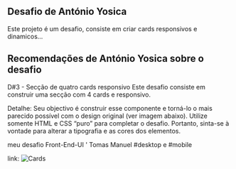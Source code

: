 ## Desafio de António Yosica 
Este projeto é um desafio, consiste em criar cards responsivos e dinamicos...
 
## Recomendações de António Yosica sobre o desafio
D#3 - Secção de quatro cards responsivo
Este desafio consiste em construir uma secção com 4 cards e responsivo.

Detalhe:
 Seu objectivo é construir esse componente e torná-lo o mais parecido possível com o design original (ver imagem abaixo).
 Utilize somente HTML e CSS “puro” para completar o desafio. Portanto, sinta-se à vontade para alterar a tipografia e as cores dos elementos.

meu desafio Front-End-UI ' Tomas Manuel
#desktop e #mobile

link: ![Cards](https://tomasmanueltm.github.io/cards)

